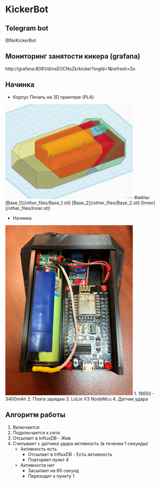 # KickerBot

## Telegram bot
@NxKickerBot

## Мониторинг занятости кикера (grafana)
http://grafana:8081/d/osEOCNsZk/kicker?orgId=1&refresh=5s

## Начинка
* Корпус
Печать на 3D принтере (PLA)
<img src=/other_files/case.png width="400" />
Файлы:
[Base_1](/other_files/Base_1.stl)
[Base_2](/other_files/Base_2.stl)
[Inner](/other_files/Inner.stl)

* Начинка
<img src=/other_files/real_body.png width="400" />
	1. 18650 - 3400mAh
	2. Плата зарядки
	3. LoLin V3 NodeMcu
	4. Датчик удара

## Алгоритм работы
1. Включается
2. Подключается к сети
3. Отсылает в InfluxDB - Жив
4. Считывает с датчика удара активность (в течении 1 секунды)
	* Активность есть
		* Отсылает в InfluxDB - Есть активность
		* Повторяет пункт 4
	* Активности нет
		* Засыпает на 60 секунд
		* Переходит к пункту 1
